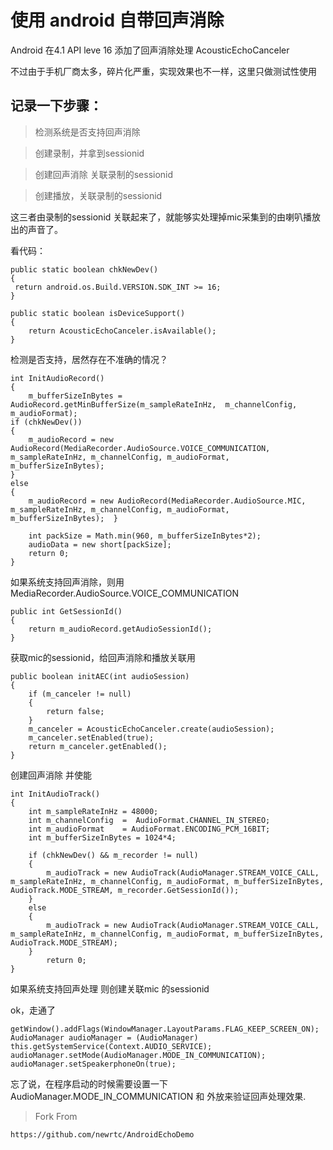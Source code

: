 # 使用 android 自带回声消除

Android 在4.1 API leve 16 添加了回声消除处理 AcousticEchoCanceler

不过由于手机厂商太多，碎片化严重，实现效果也不一样，这里只做测试性使用

## 记录一下步骤：

> 检测系统是否支持回声消除

> 创建录制，并拿到sessionid

> 创建回声消除 关联录制的sessionid

> 创建播放，关联录制的sessionid


这三者由录制的sessionid 关联起来了，就能够实处理掉mic采集到的由喇叭播放出的声音了。

看代码：

   
	public static boolean chkNewDev()
   	{
	 return android.os.Build.VERSION.SDK_INT >= 16;
	}
    
	public static boolean isDeviceSupport()
	{
    	return AcousticEchoCanceler.isAvailable();
	}
	
检测是否支持，居然存在不准确的情况？
		
	
	int InitAudioRecord()
	{
		m_bufferSizeInBytes = AudioRecord.getMinBufferSize(m_sampleRateInHz,  m_channelConfig, m_audioFormat);  	
	if (chkNewDev())
	{
		m_audioRecord = new AudioRecord(MediaRecorder.AudioSource.VOICE_COMMUNICATION, m_sampleRateInHz, m_channelConfig, m_audioFormat, m_bufferSizeInBytes);
	}
	else
	{
		m_audioRecord = new AudioRecord(MediaRecorder.AudioSource.MIC, m_sampleRateInHz, m_channelConfig, m_audioFormat, m_bufferSizeInBytes);	}
			
		int packSize = Math.min(960, m_bufferSizeInBytes*2);
		audioData = new short[packSize];
		return 0;
	}

		

如果系统支持回声消除，则用MediaRecorder.AudioSource.VOICE_COMMUNICATION

	public int GetSessionId()
	{
		return m_audioRecord.getAudioSessionId();
	}
获取mic的sessionid，给回声消除和播放关联用

	public boolean initAEC(int audioSession)
	{
		if (m_canceler != null)
		{
			return false;
		}
		m_canceler = AcousticEchoCanceler.create(audioSession);
		m_canceler.setEnabled(true);
		return m_canceler.getEnabled();
	}



创建回声消除 并使能

	int InitAudioTrack()
	{
		int m_sampleRateInHz = 48000;  
		int m_channelConfig  =  AudioFormat.CHANNEL_IN_STEREO;   
		int m_audioFormat    = AudioFormat.ENCODING_PCM_16BIT; 
		int m_bufferSizeInBytes = 1024*4;
			
		if (chkNewDev() && m_recorder != null)
		{
			m_audioTrack = new AudioTrack(AudioManager.STREAM_VOICE_CALL, m_sampleRateInHz, m_channelConfig, m_audioFormat, m_bufferSizeInBytes, AudioTrack.MODE_STREAM, m_recorder.GetSessionId());
		}
		else
		{
			m_audioTrack = new AudioTrack(AudioManager.STREAM_VOICE_CALL, m_sampleRateInHz, m_channelConfig, m_audioFormat, m_bufferSizeInBytes, AudioTrack.MODE_STREAM);
		}
			return 0;
	}
如果系统支持回声处理 则创建关联mic 的sessionid

ok，走通了

	getWindow().addFlags(WindowManager.LayoutParams.FLAG_KEEP_SCREEN_ON);
    AudioManager audioManager = (AudioManager) this.getSystemService(Context.AUDIO_SERVICE);
    audioManager.setMode(AudioManager.MODE_IN_COMMUNICATION);
    audioManager.setSpeakerphoneOn(true);
        
忘了说，在程序启动的时候需要设置一下 AudioManager.MODE_IN_COMMUNICATION 和 外放来验证回声处理效果.


> Fork From

	https://github.com/newrtc/AndroidEchoDemo
	